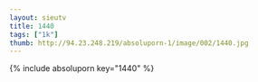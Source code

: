 ```yaml
--- 
layout: sieutv
title: 1440
tags: ["1k"]
thumb: http://94.23.248.219/absoluporn-1/image/002/1440.jpg
---
```

{% include absoluporn key="1440" %} 
